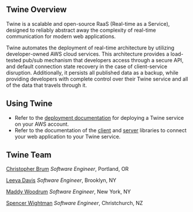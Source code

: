 ## Twine Overview

Twine is a scalable and open-source RaaS (Real-time as a Service), designed to reliably abstract away the complexity of real-time communication for modern web applications.

Twine automates the deployment of real-time architecture by utilizing developer-owned AWS cloud services. This architecture provides a load-tested pub/sub mechanism that developers access through a secure API, and default connection state recovery in the case of client-service disruption. Additionally, it persists all published data as a backup, while providing developers with complete control over their Twine service and all of the data that travels through it.

## Using Twine

- Refer to the [deployment documentation](https://github.com/twine-realtime/deploy) for deploying a Twine service on your AWS account.
- Refer to the documentation of the [client](https://github.com/twine-realtime/client-library) and [server](https://github.com/twine-realtime/server-library) libraries to connect your web application to your Twine service.

## Twine Team

[Christopher Brum](https://cbrum.dev) _Software Engineer_, Portland, OR

[Leeya Davis](https://leeyadavis.dev/) _Software Engineer_, Brooklyn, NY

[Maddy Woodrum](https://maddywoodrum.dev/) _Software Engineer_, New York, NY

[Spencer Wightman](https://spencerwightman.com/) _Software Engineer_, Christchurch, NZ
